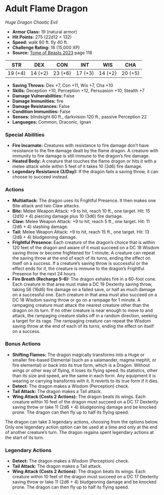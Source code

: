# Adult Flame Dragon

*Huge* *Dragon* *Chaotic Evil*

- **Armor Class:** 19 (natural armor)
- **Hit Points:** 275 (22d12 + 132)
- **Speed:** walk 80 ft. fly 40 ft.
- **Challenge Rating:** 16 (15,000 XP)
- **Source:** [Tome of Beasts 2023](https://koboldpress.com/kpstore/product/tome-of-beasts-1-2023-edition/) page 118

| STR | DEX | CON | INT | WIS | CHA |
| --- | --- | --- | --- | --- | --- |
| 19 (+4) | 14 (+2) | 23 (+6) | 17 (+3) | 14 (+2) | 20 (+5) |

- **Saving Throws**: Dex +7, Con +11, Wis +7, Cha +10
- **Skills:** Deception +10, Perception +12, Persuasion +10, Stealth +7
- **Damage Vulnerabilities:** False
- **Damage Immunities:** fire
- **Damage Resistances:** False
- **Condition Immunities:** False
- **Senses:** blindsight 60 ft., darkvision 120 ft., passive Perception 22
- **Languages:** Common, Draconic, Ignan

### Special Abilities

- **Fire Incarnate:** Creatures with resistance to fire damage don’t have resistance to the fire damage dealt by the flame dragon. A creature with immunity to fire damage is still immune to the dragon’s fire damage.
- **Heated Body:** A creature that touches the flame dragon or hits it with a melee attack while within 5 feet of it takes 10 (3d6) fire damage.
- **Legendary Resistance (3/Day):** If the dragon fails a saving throw, it can choose to succeed instead.

### Actions

- **Multiattack:** The dragon uses its Frightful Presence. It then makes one Bite attack and two Claw attacks.
- **Bite:** Melee Weapon Attack: +9 to hit, reach 10 ft., one target. Hit: 15 (2d10 + 4) piercing damage plus 10 (3d6) fire damage.
- **Claw:** Melee Weapon Attack: +9 to hit, reach 5 ft., one target. Hit: 11 (2d6 + 4) slashing damage.
- **Tail:** Melee Weapon Attack: +9 to hit, reach 15 ft., one target. Hit: 13 (2d8 + 4) bludgeoning damage.
- **Frightful Presence:** Each creature of the dragon’s choice that is within 120 feet of the dragon and aware of it must succeed on a DC 18 Wisdom saving throw or become frightened for 1 minute. A creature can repeat the saving throw at the end of each of its turns, ending the effect on itself on a success. If a creature’s saving throw is successful or the effect ends for it, the creature is immune to the dragon’s Frightful Presence for the next 24 hours.
- **Fire Breath (Recharge 5–6):** The dragon exhales fire in a 60-foot cone. Each creature in that area must make a DC 19 Dexterity saving throw, taking 56 (16d6) fire damage on a failed save, or half as much damage on a successful one. Each creature in that area must also succeed on a DC 18 Wisdom saving throw or go on a rampage for 1 minute. A rampaging creature must attack the nearest creature other than the dragon on its turn. If no other creature is near enough to move to and attack, the rampaging creature stalks off in a random direction, seeking a target for its rage. The rampaging creature can repeat the Wisdom saving throw at the end of each of its turns, ending the effect on itself on a success.

### Bonus Actions

- **Shifting Flames:** The dragon magically transforms into a Huge or smaller fire-based Elemental (such as a salamander, magma mephit, or fire elemental) or back into its true form, which is a Dragon. Without wings or other way of flying, it loses its flying speed. Its statistics, other than its size and speed, are the same in each form. Any equipment it is wearing or carrying transforms with it. It reverts to its true form if it dies.
- **Detect:** The dragon makes a Wisdom (Perception) check.
- **Tail Attack:** The dragon makes a Tail attack.
- **Wing Attack (Costs 2 Actions):** The dragon beats its wings. Each creature within 10 feet of the dragon must succeed on a DC 17 Dexterity saving throw or take 11 (2d6 + 4) bludgeoning damage and be knocked prone. The dragon can then fly up to half its flying speed.

The dragon can take 3 legendary actions, choosing from the options below. Only one legendary action option can be used at a time and only at the end of another creature’s turn. The dragon regains spent legendary actions at the start of its turn.

### Legendary Actions

- **Detect:** The dragon makes a Wisdom (Perception) check.
- **Tail Attack:** The dragon makes a Tail attack.
- **Wing Attack (Costs 2 Actions):** The dragon beats its wings. Each creature within 10 feet of the dragon must succeed on a DC 17 Dexterity saving throw or take 11 (2d6 + 4) bludgeoning damage and be knocked prone. The dragon can then fly up to half its flying speed.
